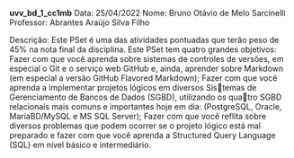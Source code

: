 **uvv_bd_1_cc1mb**
Data: 25/04/2022
Nome: Bruno Otávio de Melo Sarcinelli
Professor: Abrantes Araújo Silva Filho

Descrição: Este PSet é uma das atividades pontuadas que terão peso de 45% na nota final da disciplina. Este PSet tem quatro grandes objetivos: Fazer com que você aprenda sobre sistemas de controles de versões, em especial o Git e o serviço web GitHub e, ainda, aprender sobre Markdown (em especial a versão GitHub
Flavored Markdown); Fazer com que você aprenda a implementar projetos lógicos em diversos Sistemas de Gerenciamento de Bancos de Dados (SGBD), utilizando os quatro SGBD relacionais mais comuns e importantes hoje em dia: (PostgreSQL,
Oracle, MariaBD/MySQL e MS SQL Server); Fazer com que você reflita sobre diversos problemas que podem ocorrer se o
projeto lógico está mal preparado e fazer com que você aprenda a Structured Query Language (SQL) em nível
básico e intermediário.

